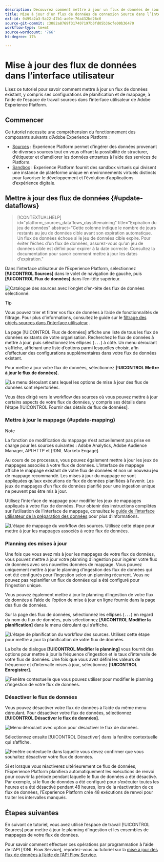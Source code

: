 ```yaml
---
description: Découvrez comment mettre à jour un flux de données de sources existantes dans l’interface utilisateur de l’Experience Platform.
title: Mise à jour d’un flux de données de connexion Source dans l’interface utilisateur
exl-id: 0499a2a3-5a22-47b1-ac0e-76a432bd26c0
source-git-commit: c3082a8769f317407197b3fd05b36cfe00b36470
workflow-type: tm+mt
source-wordcount: '766'
ht-degree: 17%

---
```


# Mise à jour des flux de données dans l’interface utilisateur

Lisez ce tutoriel pour savoir comment mettre à jour un flux de données existant, y compris ses configurations de planification et de mappage, à l’aide de l’espace de travail sources dans l’interface utilisateur de Adobe Experience Platform.

## Commencer

Ce tutoriel nécessite une compréhension du fonctionnement des composants suivants d’Adobe Experience Platform : 

* [Sources](../../home.md) : Experience Platform permet d’ingérer des données provenant de diverses sources tout en vous offrant la possibilité de structurer, d’étiqueter et d’améliorer les données entrantes à l’aide des services de Platform.
* [Sandbox](../../../sandboxes/home.md) : Experience Platform fournit des sandbox virtuels qui divisent une instance de plateforme unique en environnements virtuels distincts pour favoriser le développement et l’évolution d’applications d’expérience digitale.

## Mettre à jour des flux de données {#update-dataflows}

>[!CONTEXTUALHELP]
>id="platform_sources_dataflows_daysRemaining"
>title="Expiration du jeu de données"
>abstract="Cette colonne indique le nombre de jours restants au jeu de données cible avant son expiration automatique.<br>Un flux de données échoue si le jeu de données cible expire. Pour éviter l’échec d’un flux de données, assurez-vous qu’un jeu de données cible est défini pour expirer à la date correcte. Consultez la documentation pour savoir comment mettre à jour les dates d’expiration."

Dans l’interface utilisateur de l’Experience Platform, sélectionnez **[!UICONTROL Sources]** dans le volet de navigation de gauche, puis **[!UICONTROL Flux de données]** dans l’en-tête supérieur.

![Catalogue des sources avec l’onglet d’en-tête des flux de données sélectionné.](../../images/tutorials/update-dataflows/catalog.png)

>[!TIP]
>
>Vous pouvez trier et filtrer vos flux de données à l’aide de fonctionnalités de filtrage. Pour plus d’informations, consultez le guide sur le [filtrage des objets sources dans l’interface utilisateur](./filter.md) .

La page [!UICONTROL Flux de données] affiche une liste de tous les flux de données existants de votre organisation. Recherchez le flux de données à mettre à jour, puis sélectionnez les ellipses (`...`) à côté. Un menu déroulant s’affiche, affichant une liste d’options parmi lesquelles choisir, afin d’effectuer des configurations supplémentaires dans votre flux de données existant.

Pour mettre à jour votre flux de données, sélectionnez **[!UICONTROL Mettre à jour le flux de données]**.

![Le menu déroulant dans lequel les options de mise à jour des flux de données sont répertoriées.](../../images/tutorials/update-dataflows/dropdown_update.png)

Vous êtes dirigé vers le workflow des sources où vous pouvez mettre à jour certains aspects de votre flux de données, y compris ses détails dans l’étape [!UICONTROL Fournir des détails de flux de données].

### Mettre à jour le mappage {#update-mapping}

>[!NOTE]
>
>La fonction de modification du mappage n’est actuellement pas prise en charge pour les sources suivantes : Adobe Analytics, Adobe Audience Manager, API HTTP et [!DNL Marketo Engage].

Au cours de ce processus, vous pouvez également mettre à jour les jeux de mappages associés à votre flux de données.  L’interface de mappage affiche le mappage existant de votre flux de données et non un nouveau jeu de mappage recommandé. Les mises à jour du mappage ne sont appliquées qu’aux exécutions de flux de données planifiées à l’avenir. Les jeux de mappages d’un flux de données planifié pour une ingestion unique ne peuvent pas être mis à jour.

Utilisez l’interface de mappage pour modifier les jeux de mappages appliqués à votre flux de données. Pour obtenir des instructions complètes sur l’utilisation de l’interface de mappage, consultez le [guide de l’interface utilisateur de la préparation des données](../../../data-prep/ui/mapping.md) pour plus d’informations.

![L’étape de mappage du workflow des sources. Utilisez cette étape pour mettre à jour les mappages associés à votre flux de données.](../../images/tutorials/update-dataflows/mapping.png)

### Planning des mises à jour

Une fois que vous avez mis à jour les mappages de votre flux de données, vous pouvez mettre à jour votre planning d’ingestion pour ingérer votre flux de données avec ses nouvelles données de mappage. Vous pouvez uniquement mettre à jour le planning d’ingestion des flux de données qui ont été configurés pour l’ingestion selon un planning récurrent. Vous ne pouvez pas replanifier un flux de données qui a été configuré pour l’ingestion unique.

Vous pouvez également mettre à jour le planning d’ingestion de votre flux de données à l’aide de l’option de mise à jour en ligne fournie dans la page des flux de données.

Sur la page des flux de données, sélectionnez les ellipses (`...`) en regard du nom du flux de données, puis sélectionnez **[!UICONTROL Modifier la planification]** dans le menu déroulant qui s’affiche.

![L’étape de planification du workflow des sources. Utilisez cette étape pour mettre à jour la planification de votre flux de données.](../../images/tutorials/update-dataflows/dropdown_edit.png)

La boîte de dialogue **[!UICONTROL Modifier le planning]** vous fournit des options pour mettre à jour la fréquence d’ingestion et le taux d’intervalle de votre flux de données. Une fois que vous avez défini les valeurs de fréquence et d’intervalle mises à jour, sélectionnez **[!UICONTROL Enregistrer]**.

![Fenêtre contextuelle que vous pouvez utiliser pour modifier le planning d’ingestion de votre flux de données.](../../images/tutorials/update-dataflows/edit_schedule.png)

### Désactiver le flux de données

Vous pouvez désactiver votre flux de données à l’aide du même menu déroulant. Pour désactiver votre flux de données, sélectionnez **[!UICONTROL Désactiver le flux de données]**.

![Menu déroulant avec option pour désactiver le flux de données.](../../images/tutorials/update-dataflows/dropdown_disable.png)

Sélectionnez ensuite [!UICONTROL Désactiver] dans la fenêtre contextuelle qui s’affiche.

![Fenêtre contextuelle dans laquelle vous devez confirmer que vous souhaitez désactiver votre flux de données.](../../images/tutorials/update-dataflows/disable_dataflow.png)

Si et lorsque vous réactiverez ultérieurement ce flux de données, l’Experience Platform planifiera automatiquement les exécutions de renvoi pour couvrir la période pendant laquelle le flux de données a été désactivé. Par exemple, si le flux de données a été configuré pour s’exécuter toutes les heures et a été désactivé pendant 48 heures, lors de la réactivation de ce flux de données, l’Experience Platform crée 48 exécutions de renvoi pour traiter les intervalles manqués.

## Étapes suivantes

En suivant ce tutoriel, vous avez utilisé l’espace de travail [!UICONTROL Sources] pour mettre à jour le planning d’ingestion et les ensembles de mappages de votre flux de données.

Pour savoir comment effectuer ces opérations par programmation à l’aide de l’API [!DNL Flow Service], reportez-vous au tutoriel sur la [mise à jour des flux de données à l’aide de l’API Flow Service](../../tutorials/api/update-dataflows.md).
